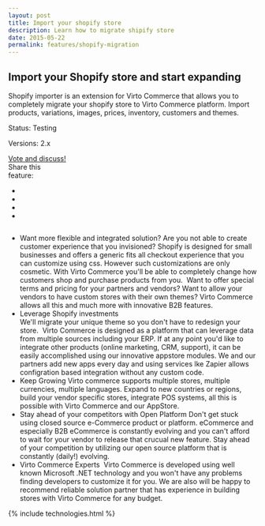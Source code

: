 ```yaml
---
layout: post
title: Import your shopify store
description: Learn how to migrate shipify store
date: 2015-05-22
permalink: features/shopify-migration
---
```

<article role="main" class="main">
	<div class="features">
		<div class="responsive">
			<h2 class="title">Import your Shopify store and start expanding</h2>
		</div>
		<div class="features-content clearfix">
			<div class="responsive">
                <div class="feature-descr">
                    Shopify importer is an extension for Virto Commerce that allows you to completely migrate your shopify store to 
					Virto Commerce platform. Import products, variations, images, prices, inventory, customers and themes.
                </div>
			</div>
		</div>
		<div class="features-meta clearfix">
			<div class="responsive">
				<div class="column">
					<div class="feature-info">
						<p>Status: Testing</p>
						<p>Versions: 2.x</p>
					</div>
                    <a class="button white large" href="http://help.virtocommerce.com/support/discussions/topics/4000321192" target="_blank">Vote and discuss!</a>
				</div>
				<div class="column">
					<div class="feauture-soc">
						<span class="feauture-soc_name">Share this <br>feature:</span>
						<ul class="list __inline __socials">
                            <li class="list-item">
                                <a target="_blank" href="http://twitter.com/share?url=http://virtocommerce.com/features/shopify-migration"></a>
                            </li>
                            <li class="list-item fb">
                                <a target="_blank" href="//www.facebook.com/sharer.php?u=http://virtocommerce.com/features/shopify-migration"></a>
                            </li>
							<li class="list-item plus">
                                <a target="_blank" href="http://plus.google.com/share?url=http://virtocommerce.com/features/shopify-migration"></a>
							</li>
							<li class="list-item ln">
								<a target="_blank" href="http://www.linkedin.com/company/virtoway/virto-commerce-788516/product?trk=biz_product"></a>
							</li>
						</ul>
					</div>
				</div>
			</div>
		</div>
		<div class="features-list __responsive">
			<ul class="list">
				<li class="list-item">
					<span class="title">Want more flexible and integrated solution?</span>
					<span class="descr">
                        Are you not able to create customer experience that you invisioned? Shopify is designed for small businesses and offers a generic fits all checkout experience that you can customize using css. However such customizations are only cosmetic. With Virto Commerce
						you'll be able to completely change how customers shop and purchase products from you.
					</span>
                    <img alt="" src="/assets/images/dynamics/feature3.png">
					<span class="descr">
                        Want to offer special terms and pricing for your partners and vendors? Want to allow your vendors to have custom stores with their own themes? Virto Commerce allows all this and much more with innovative B2B features.
					</span>
				</li>
				<li class="list-item">
					<div class="title">Leverage Shopify investments</div>
					<span class="descr">
						We'll migrate your unique theme so you don't have to redesign your store.
					</span>
					<img alt="" src="/assets/images/dynamics/feature1.jpg">
                    <span class="descr">
                        Virto Commerce is designed as a platform that can leverage data from multiple sources including your ERP. If at any point you'd like to integrate other products (online marketing, CRM, support), it can be easily accomplished using our innovative appstore modules. We and our partners add new apps every day and using services lke Zapier allows configration based integration without any custom code.
                    </span>
				</li>
                <li class="list-item">
                    <span class="title">Keep Growing</span>
                    <span class="descr">
                        Virto commerce supports multiple stores, multiple currencies, multiple languages. Expand to new countries or regions, build your vendor specific stores, integrate POS systems, all this is possible with Virto Commerce and our AppStore. 
                    </span>
                </li>
                <li class="list-item">
                    <span class="title">Stay ahead of your competitors with Open Platform</span>
                    <span class="descr">
                        Don't get stuck using closed source e-Commerce product or platform. eCommerce and especially B2B eCommerce is constantly evolving and you can't afford to wait for your 
						vendor to release that crucual new feature. Stay ahead of your competition by utilizing our open source platform that is constantly (daily!) evolving.
                    </span>
                </li>
                <li class="list-item">
                    <span class="title">Virto Commerce Experts</span>
                    <img alt="" src="/assets/images/dynamics/e-commerce-for-Dynamics-NAV.png">
                    <span class="descr">
                        Virto Commerce is developed using well known Microsoft .NET technology and you won't have any problems finding developers to customize it for you. 
						We are also will be happy to recommend reliable solution partner that has experience in building stores with Virto Commerce for any budget.
                    </span>                    
                </li>
			</ul>
		</div>
	</div>
	{% include technologies.html %}
</article>

